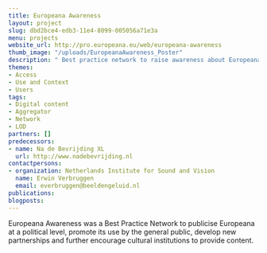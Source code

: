 ```yaml
---
title: Europeana Awareness
layout: project
slug: dbd2bce4-edb3-11e4-8099-005056a71e3a
menu: projects
website_url: http://pro.europeana.eu/web/europeana-awareness
thumb_image: "/uploads/EuropeanaAwareness_Poster"
description: " Best practice network to raise awareness about Europeana"
themes:
- Access
- Use and Context
- Users
tags:
- Digital content
- Aggregator
- Network
- LOD
partners: []
predecessors:
- name: Na de Bevrijding XL
  url: http://www.nadebevrijding.nl
contactpersons:
- organization: Netherlands Institute for Sound and Vision
  name: Erwin Verbruggen
  email: everbruggen@beeldengeluid.nl
publications: 
blogposts: 
---
```


Europeana Awareness was a Best Practice Network to publicise Europeana at a political level, promote its use by the general public, develop new partnerships and further encourage cultural institutions to provide content.
